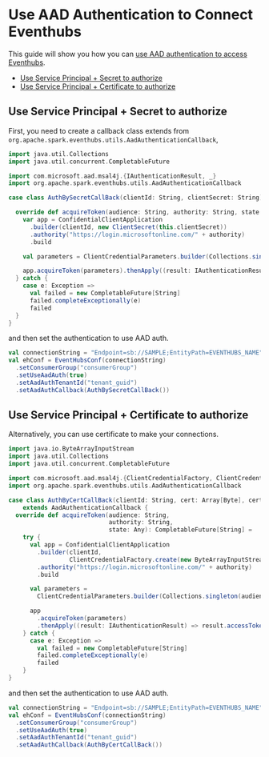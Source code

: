 # Use AAD Authentication to Connect Eventhubs
This guide will show you how you can 
<a href="https://docs.microsoft.com/en-us/azure/event-hubs/authenticate-application" target="_blank">use AAD authentication to access Eventhubs</a>.

* [Use Service Principal + Secret to authorize](#use-service-principal-+-secret-to-authorize)
* [Use Service Principal + Certificate to authorize](#use-service-principal-+-certificate-to-authorize)


## Use Service Principal + Secret to authorize
First, you need to create a callback class extends from `org.apache.spark.eventhubs.utils.AadAuthenticationCallback`,
```scala
import java.util.Collections
import java.util.concurrent.CompletableFuture

import com.microsoft.aad.msal4j.{IAuthenticationResult, _}
import org.apache.spark.eventhubs.utils.AadAuthenticationCallback

case class AuthBySecretCallBack(clientId: String, clientSecret: String) extends AadAuthenticationCallback{

  override def acquireToken(audience: String, authority: String, state: Any): CompletableFuture[String] = try {
    var app = ConfidentialClientApplication
      .builder(clientId, new ClientSecret(this.clientSecret))
      .authority("https://login.microsoftonline.com/" + authority)
      .build

    val parameters = ClientCredentialParameters.builder(Collections.singleton(audience + ".default")).build

    app.acquireToken(parameters).thenApply((result: IAuthenticationResult) => result.accessToken())
  } catch {
    case e: Exception =>
      val failed = new CompletableFuture[String]
      failed.completeExceptionally(e)
      failed
  }
}
```
and then set the authentication to use AAD auth.
```scala
val connectionString = "Endpoint=sb://SAMPLE;EntityPath=EVENTHUBS_NAME"
val ehConf = EventHubsConf(connectionString)
  .setConsumerGroup("consumerGroup")
  .setUseAadAuth(true)
  .setAadAuthTenantId("tenant_guid")
  .setAadAuthCallback(AuthBySecretCallBack())
```


## Use Service Principal + Certificate to authorize

Alternatively, you can use certificate to make your connections.

```scala
import java.io.ByteArrayInputStream
import java.util.Collections
import java.util.concurrent.CompletableFuture

import com.microsoft.aad.msal4j.{ClientCredentialFactory, ClientCredentialParameters, ConfidentialClientApplication, IAuthenticationResult}
import org.apache.spark.eventhubs.utils.AadAuthenticationCallback

case class AuthByCertCallBack(clientId: String, cert: Array[Byte], certPassword: String)
    extends AadAuthenticationCallback {
  override def acquireToken(audience: String,
                            authority: String,
                            state: Any): CompletableFuture[String] =
    try {
      val app = ConfidentialClientApplication
        .builder(clientId,
                 ClientCredentialFactory.create(new ByteArrayInputStream(cert), certPassword))
        .authority("https://login.microsoftonline.com/" + authority)
        .build

      val parameters =
        ClientCredentialParameters.builder(Collections.singleton(audience + ".default")).build

      app
        .acquireToken(parameters)
        .thenApply((result: IAuthenticationResult) => result.accessToken())
    } catch {
      case e: Exception =>
        val failed = new CompletableFuture[String]
        failed.completeExceptionally(e)
        failed
    }
}
```
and then set the authentication to use AAD auth.
```scala
val connectionString = "Endpoint=sb://SAMPLE;EntityPath=EVENTHUBS_NAME"
val ehConf = EventHubsConf(connectionString)
  .setConsumerGroup("consumerGroup")
  .setUseAadAuth(true)
  .setAadAuthTenantId("tenant_guid")
  .setAadAuthCallback(AuthByCertCallBack())
```
